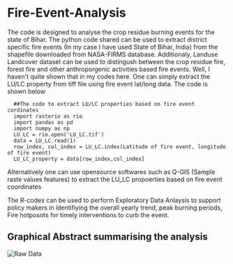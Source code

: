 # Fire-Event-Analysis
The code is designed to analyse the crop residue burning events for the state of Bihar. The python code shared can be used to extract district specific fire events (In my case I have used State of Bihar, India) from the shapefile downloaded from NASA-FIRMS database. 
Additionaly, Landuse Landcover dataset can be used to distingush between the crop residue fire, forest fire and other anthroporgenic activities based fire events. Well, I haven't quite shown that in my codes here. One can simply extract the LU/LC property from tiff file using fire event lat/long data. The code is shown below

      ##The code to extract LU/LC properties based on fire event cordinates
      import rasterio as rio
      import pandas as pd      
      import numpy as np
      LU_LC = rio.open('LU_LC.tif')
      data = LU_LC.read(1)
      row_index, col_index = LU_LC.index(Latitude of fire event, longitude of fire event)
      LU_LC_property = data[row_index,col_index]
 
Alternatively one can use opensource softwares such as Q-GIS (Sample raste values features) to extract the LU_LC propoerties based on fire event coordinates  
 
The R-codes can be used to perform Exploratory Data Anlaysis to support policy makers in identifiying the overall yearly trend, peak burning periods, Fire hotposots for timely interventions to curb the event.

## Graphical Abstract summarising the analysis


![Raw Data](https://user-images.githubusercontent.com/83420459/152357591-5f7b04e2-880e-42e2-afbd-dffe3aa7ff5d.png)
